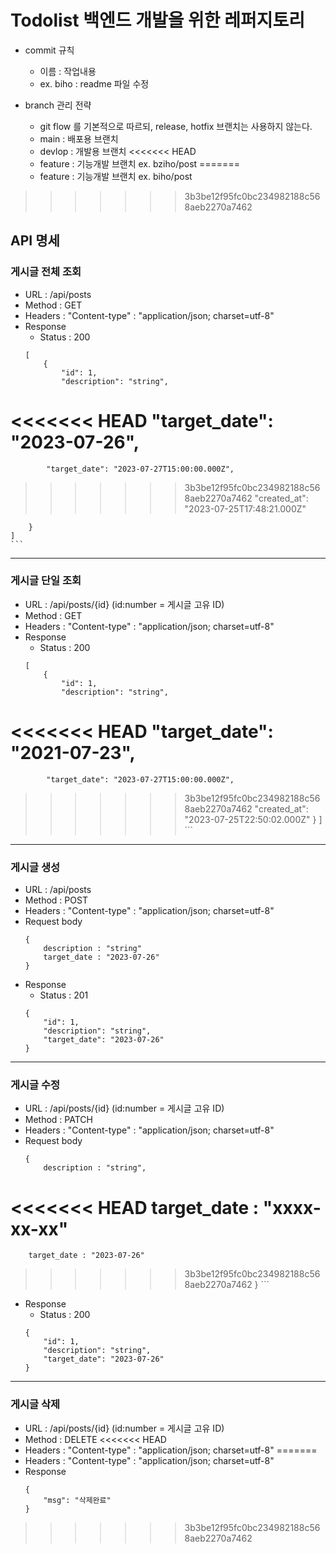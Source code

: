# Todolist 백엔드 개발을 위한 레퍼지토리

- commit 규칙
    - 이름 : 작업내용
    - ex. biho : readme 파일 수정

- branch 관리 전략
    - git flow 를 기본적으로 따르되, release, hotfix 브랜치는 사용하지 않는다.
    - main : 배포용 브랜치
    - devlop : 개발용 브랜치
<<<<<<< HEAD
    - feature : 기능개발 브랜치 ex. bziho/post
=======
    - feature : 기능개발 브랜치 ex. biho/post
>>>>>>> 3b3be12f95fc0bc234982188c568aeb2270a7462
    
## API 명세

### 게시글 전체 조회 
- URL : /api/posts
- Method : GET
- Headers : "Content-type" : "application/json; charset=utf-8"
- Response
    - Status : 200
    ```
    [
        {
            "id": 1,
            "description": "string",
<<<<<<< HEAD
            "target_date": "2023-07-26",
=======
            "target_date": "2023-07-27T15:00:00.000Z",
>>>>>>> 3b3be12f95fc0bc234982188c568aeb2270a7462
            "created_at": "2023-07-25T17:48:21.000Z"
            
        }
    ]
    ```
---
### 게시글 단일 조회
- URL : /api/posts/{id} (id:number = 게시글 고유 ID)
- Method : GET
- Headers : "Content-type" : "application/json; charset=utf-8"
- Response
    - Status : 200
    ```
    [
        {
            "id": 1,
            "description": "string",
<<<<<<< HEAD
            "target_date": "2021-07-23",
=======
            "target_date": "2023-07-27T15:00:00.000Z",
>>>>>>> 3b3be12f95fc0bc234982188c568aeb2270a7462
            "created_at": "2023-07-25T22:50:02.000Z"
        }
    ]
    ```
---
### 게시글 생성
- URL : /api/posts
- Method : POST
- Headers : "Content-type" : "application/json; charset=utf-8"
- Request body 
    ```
    {
        description : "string"
        target_date : "2023-07-26"
    }
    ```
- Response
    - Status : 201
    ```
    {
        "id": 1,
        "description": "string",
        "target_date": "2023-07-26"
    }
    ```
---
### 게시글 수정
- URL : /api/posts/{id} (id:number = 게시글 고유 ID)
- Method : PATCH
- Headers : "Content-type" : "application/json; charset=utf-8"
- Request body 
    ```
    {
        description : "string",
<<<<<<< HEAD
        target_date : "xxxx-xx-xx"
=======
        target_date : "2023-07-26"
>>>>>>> 3b3be12f95fc0bc234982188c568aeb2270a7462
    }
    ```
- Response
    - Status : 200
    ```
    {
        "id": 1,
        "description": "string",
        "target_date": "2023-07-26"
    }
    ```
---
### 게시글 삭제
- URL : /api/posts/{id} (id:number = 게시글 고유 ID)
- Method : DELETE
<<<<<<< HEAD
- Headers : "Content-type" : "application/json; charset=utf-8"
=======
- Headers : "Content-type" : "application/json; charset=utf-8"
- Response
    ```
    {
        "msg": "삭제완료"
    }
    ```
>>>>>>> 3b3be12f95fc0bc234982188c568aeb2270a7462
